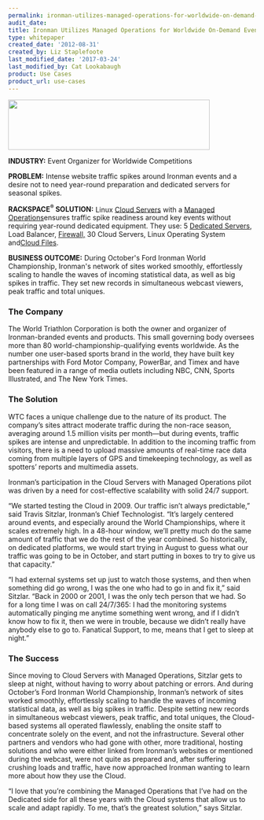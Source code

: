 ```yaml
---
permalink: ironman-utilizes-managed-operations-for-worldwide-on-demand-events/
audit_date:
title: Ironman Utilizes Managed Operations for Worldwide On-Demand Events
type: whitepaper
created_date: '2012-08-31'
created_by: Liz Staplefoote
last_modified_date: '2017-03-24'
last_modified_by: Cat Lookabaugh
product: Use Cases
product_url: use-cases
---
```


<a href="http://ironman.com/#axzz21jSIXXJU">
   <img src="{% asset_path use-cases/ironman-utilizes-managed-operations-for-worldwide-on-demand-events/ironmanlogo.jpg %}" width="410" height="102" />
</a>

**INDUSTRY:** Event
Organizer for Worldwide Competitions

**PROBLEM:** Intense website traffic spikes around Ironman events and a
desire not to need year-round preparation and dedicated servers for
seasonal spikes.

**RACKSPACE<sup>&reg;</sup> SOLUTION:** Linux [Cloud
Servers](http://www.rackspace.com/cloud/cloud_hosting_products/servers/)
with a [Managed
Operations](http://www.rackspace.com/cloud/managed_cloud/)ensures
traffic spike readiness around key events without requiring year-round
dedicated equipment. They use: 5 [Dedicated
Servers](http://www.rackspace.com/managed_hosting/configurations.php),
Load Balancer,
[Firewall,](http://www.rackspace.com/managed_hosting/services/security/firewalls.php)
30 Cloud Servers, Linux Operating System and[Cloud
Files](http://www.rackspace.com/cloud/cloud_hosting_products/files/).

**BUSINESS OUTCOME:** During October's Ford Ironman World Championship, Ironman's
network of sites worked smoothly, effortlessly scaling to handle the
waves of incoming statistical data, as well as big spikes in traffic.
They set new records in simultaneous webcast viewers, peak traffic and
total uniques.

### The Company

The World Triathlon Corporation is both the owner and organizer of
Ironman-branded events and products. This small governing body oversees
more than 80 world-championship-qualifying events worldwide. As the
number one user-based sports brand in the world, they have built key
partnerships with Ford Motor Company, PowerBar, and Timex and have been
featured in a range of media outlets including NBC, CNN, Sports
Illustrated, and The New York Times.

### The Solution

WTC faces a unique challenge due to the nature of its product. The
company’s sites attract moderate traffic during the non-race season,
averaging around 1.5 million visits per month—but during events, traffic
spikes are intense and unpredictable. In addition to the incoming
traffic from visitors, there is a need to upload massive amounts of
real-time race data coming from multiple layers of GPS and timekeeping
technology, as well as spotters’ reports and multimedia assets.

Ironman’s participation in the Cloud Servers with Managed Operations
pilot was driven by a need for cost-effective scalability with solid
24/7 support.

“We started testing the Cloud in 2009. Our traffic isn’t always
predictable,” said Travis Sitzlar, Ironman’s Chief Technologist. “It’s
largely centered around events, and especially around the World
Championships, where it scales extremely high. In a 48-hour window,
we’ll pretty much do the same amount of traffic that we do the rest of
the year combined. So historically, on dedicated platforms, we would
start trying in August to guess what our traffic was going to be in
October, and start putting in boxes to try to give us that capacity.”

“I had external systems set up just to watch those systems, and then
when something did go wrong, I was the one who had to go in and fix it,”
said Sitzlar. “Back in 2000 or 2001, I was the only tech person that we
had. So for a long time I was on call 24/7/365: I had the monitoring
systems automatically pinging me anytime something went wrong, and if I
didn’t know how to fix it, then we were in trouble, because we didn’t
really have anybody else to go to. Fanatical Support, to me, means that
I get to sleep at night.”

### The Success

Since moving to Cloud Servers with Managed Operations, Sitzlar gets to
sleep at night, without having to worry about patching or errors. And
during October’s Ford Ironman World Championship, Ironman’s network of
sites worked smoothly, effortlessly scaling to handle the waves of
incoming statistical data, as well as big spikes in traffic. Despite
setting new records in simultaneous webcast viewers, peak traffic, and
total uniques, the Cloud-based systems all operated flawlessly, enabling
the onsite staff to concentrate solely on the event, and not the
infrastructure. Several other partners and vendors who had gone with
other, more traditional, hosting solutions and who were either linked
from Ironman’s websites or mentioned during the webcast, were not quite
as prepared and, after suffering crushing loads and traffic, have now
approached Ironman wanting to learn more about how they use the Cloud.

“I love that you’re combining the Managed Operations that I’ve had on
the Dedicated side for all these years with the Cloud systems that allow
us to scale and adapt rapidly. To me, that’s the greatest solution,”
says Sitzlar.
